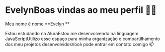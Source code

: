 # EvelynBoas vindas ao meu perfil 💙💙

Meu nome é nome **Evelyn **

Estou estudando na AluraEstou me desenvolvendo na linguagem JavaScriptUtilizo esse espaço para minha organização e compartilhamento dos meu projetos desenvolvidosVocê pode entrar em contato comigo 📫
